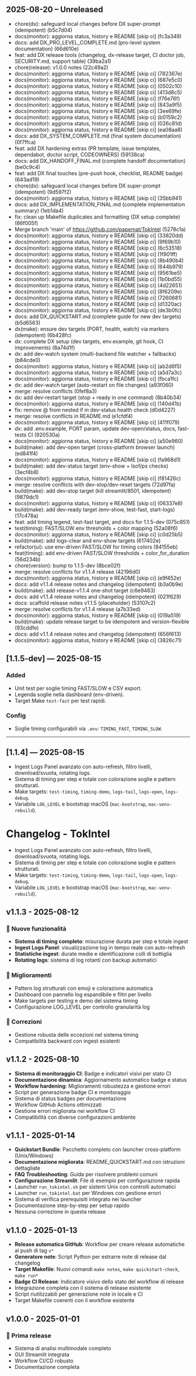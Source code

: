 ## 2025-08-20 – Unreleased
* chore(dx): safeguard local changes before DX super-prompt (idempotent) (b5c7d04)
* docs(monitor): aggiorna status, history e README [skip ci] (fc3a349)
* docs: add DX_PRO_LEVEL_COMPLETE.md (pro-level system documentation) (66d610e)
* feat: add DX release tools (changelog, dx-release target, CI doctor job, SECURITY.md, support table) (39ba2a1)
* chore(release): v1.0.0 notes (22c49a2)
* docs(monitor): aggiorna status, history e README [skip ci] (782367e)
* docs(monitor): aggiorna status, history e README [skip ci] (687e5c0)
* docs(monitor): aggiorna status, history e README [skip ci] (0502c10)
* docs(monitor): aggiorna status, history e README [skip ci] (413d8c5)
* docs(monitor): aggiorna status, history e README [skip ci] (f76e76f)
* docs(monitor): aggiorna status, history e README [skip ci] (843a9f5)
* docs(monitor): aggiorna status, history e README [skip ci] (3ee69fe)
* docs(monitor): aggiorna status, history e README [skip ci] (b0159c2)
* docs(monitor): aggiorna status, history e README [skip ci] (026c81d)
* docs(monitor): aggiorna status, history e README [skip ci] (ea08aa8)
* docs: add DX_SYSTEM_COMPLETE.md (final system documentation) (0f7ffca)
* feat: add DX hardening extras (PR template, issue templates, dependabot, doctor script, CODEOWNERS) (59138ca)
* docs: add DX_HANDOFF_FINAL.md (complete handoff documentation) (be0c9c4)
* feat: add DX final touches (pre-push hook, checklist, README badge) (643ad19)
* chore(dx): safeguard local changes before DX super-prompt (idempotent) (9d597f2)
* docs(monitor): aggiorna status, history e README [skip ci] (35bb941)
* docs: add DX_IMPLEMENTATION_FINAL.md (complete implementation summary) (1eb1da4)
* fix: clean up Makefile duplicates and formatting (DX setup complete) (66f005f)
* Merge branch 'main' of https://github.com/papemat/TokIntel (5278c1a)
* docs(monitor): aggiorna status, history e README [skip ci] (33820dd)
* docs(monitor): aggiorna status, history e README [skip ci] (9f69b10)
* docs(monitor): aggiorna status, history e README [skip ci] (6c53518)
* docs(monitor): aggiorna status, history e README [skip ci] (1f901ff)
* docs(monitor): aggiorna status, history e README [skip ci] (8b490b4)
* docs(monitor): aggiorna status, history e README [skip ci] (644b979)
* docs(monitor): aggiorna status, history e README [skip ci] (9561be5)
* docs(monitor): aggiorna status, history e README [skip ci] (1b0bd55)
* docs(monitor): aggiorna status, history e README [skip ci] (4d22651)
* docs(monitor): aggiorna status, history e README [skip ci] (8f6209e)
* docs(monitor): aggiorna status, history e README [skip ci] (7260681)
* docs(monitor): aggiorna status, history e README [skip ci] (d1320ac)
* docs(monitor): aggiorna status, history e README [skip ci] (de3b0fc)
* docs: add DX_QUICKSTART.md (complete guide for new dev targets) (b5d6563)
* dx(make): ensure dev targets (PORT, health, watch) via markers (idempotent) (6b428fc)
* dx: complete DX setup (dev targets, env.example, git hook, CI improvements) (8a74d1f)
* dx: add dev-watch system (multi-backend file watcher + fallbacks) (b84cde0)
* docs(monitor): aggiorna status, history e README [skip ci] (ab2d6f5)
* docs(monitor): aggiorna status, history e README [skip ci] (a5d7a3c)
* docs(monitor): aggiorna status, history e README [skip ci] (fbca1fc)
* dx: add dev-watch target (auto-restart on file changes) (a93f060)
* merge: resolve conflicts (0fef8a3)
* dx: add dev-restart target (stop + ready in one command) (8b40b34)
* docs(monitor): aggiorna status, history e README [skip ci] (140d41b)
* fix: remove @ from nested if in dev-status health check (d0d4227)
* merge: resolve conflicts in README.md (e1cfdf4)
* docs(monitor): aggiorna status, history e README [skip ci] (411f079)
* dx: add .env.example, PORT param, update dev-open/status, docs, fast-tests CI (920530a)
* docs(monitor): aggiorna status, history e README [skip ci] (a50e960)
* build(make): add dev-open target (cross-platform browser launch) (ed841f4)
* docs(monitor): aggiorna status, history e README [skip ci] (fa968d1)
* build(make): add dev-status target (env-show + lsof/ps checks) (3ecf4b8)
* docs(monitor): aggiorna status, history e README [skip ci] (f81426c)
* merge: resolve conflicts with dev-stop/dev-reset targets (72d97fa)
* build(make): add dev-stop target (kill streamlit/8501, idempotent) (9879dc1)
* docs(monitor): aggiorna status, history e README [skip ci] (06337e8)
* build(make): add dev-ready target (env-show, test-fast, start-logs) (17c478a)
* feat: add timing legend, test-fast target, and docs for 1.1.5-dev (075c851)
* test(timing): FAST/SLOW env thresholds + color mapping (52a08f6)
* docs(monitor): aggiorna status, history e README [skip ci] (c0d25b5)
* build(make): add logs-clear and env-show targets (617402e)
* refactor(ui): use env-driven FAST/SLOW for timing colors (84155eb)
* feat(timing): add env-driven FAST/SLOW thresholds + color_for_duration (56d234b)
* chore(version): bump to 1.1.5-dev (8bce02f)
* merge: resolve conflicts for v1.1.4 release (42196d0)
* docs(monitor): aggiorna status, history e README [skip ci] (e9f452e)
* docs: add v1.1.4 release notes and changelog (idempotent) (b3a0b9e)
* build(make): add release-v1.1.4 one-shot target (c6e9463)
* docs: add v1.1.4 release notes and changelog (idempotent) (021f629)
* docs: scaffold release notes v1.1.5 (placeholder) (53107c2)
* merge: resolve conflicts for v1.1.4 release (a7b33ed)
* docs(monitor): aggiorna status, history e README [skip ci] (019a519)
* build(make): update release target to be idempotent and version-flexible (93cddfe)
* docs: add v1.1.4 release notes and changelog (idempotent) (656f613)
* docs(monitor): aggiorna status, history e README [skip ci] (3826c71)

## [1.1.5-dev] — 2025-08-15
### Added
- Unit test per soglie timing FAST/SLOW e CSV export.
- Legenda soglie nella dashboard (env-driven).
- Target Make `test-fast` per test rapidi.
### Config
- Soglie timing configurabili via `.env`: `TIMING_FAST`, `TIMING_SLOW`.
---
## [1.1.4] — 2025-08-15
* Ingest Logs Panel avanzato con auto-refresh, filtro livelli, download/svuota, rotating logs.
* Sistema di timing per step e totale con colorazione soglie e pattern strutturati.
* Make targets: `test-timing`, `timing-demo`, `logs-tail`, `logs-open`, `logs-debug`.
* Variabile `LOG_LEVEL` e bootstrap macOS (`mac-bootstrap`, `mac-venv-rebuild`).
# Changelog - TokIntel
- Ingest Logs Panel avanzato con auto-refresh, filtro livelli, download/svuota, rotating logs.
- Sistema di timing per step e totale con colorazione soglie e pattern strutturati.
- Make targets: `test-timing`, `timing-demo`, `logs-tail`, `logs-open`, `logs-debug`.
- Variabile `LOG_LEVEL` e bootstrap macOS (`mac-bootstrap`, `mac-venv-rebuild`).
## v1.1.3 - 2025-08-12
### 🚀 Nuove funzionalità
- **Sistema di timing completo**: misurazione durata per step e totale ingest
- **Ingest Logs Panel**: visualizzazione log in tempo reale con auto-refresh
- **Statistiche ingest**: durate medie e identificazione colli di bottiglia
- **Rotating logs**: sistema di log rotanti con backup automatici
### 🔧 Miglioramenti
- Pattern log strutturati con emoji e colorazione automatica
- Dashboard con pannello log espandibile e filtri per livello
- Make targets per testing e demo del sistema timing
- Configurazione LOG_LEVEL per controllo granularità log
### 🐛 Correzioni
- Gestione robusta delle eccezioni nel sistema timing
- Compatibilità backward con ingest esistenti
## v1.1.2 - 2025-08-10
- **Sistema di monitoraggio CI**: Badge e indicatori visivi per stato CI
- **Documentazione dinamica**: Aggiornamento automatico badge e status
- **Workflow hardening**: Miglioramenti robustezza e gestione errori
- Script per generazione badge CI e monitoraggio
- Sistema di status badges per documentazione
- Workflow GitHub Actions ottimizzati
- Gestione errori migliorata nei workflow CI
- Compatibilità con diverse configurazioni ambiente
## v1.1.1 - 2025-01-14
- **Quickstart Bundle**: Pacchetto completo con launcher cross-platform (Unix/Windows)
- **Documentazione migliorata**: README_QUICKSTART.md con istruzioni dettagliate
- **FAQ Troubleshooting**: Guida per risolvere problemi comuni
- **Configurazione Streamlit**: File di esempio per configurazione rapida
- Launcher `run_tokintel.sh` per sistemi Unix con controlli automatici
- Launcher `run_tokintel.bat` per Windows con gestione errori
- Sistema di verifica prerequisiti integrato nei launcher
- Documentazione step-by-step per setup rapido
- Nessuna correzione in questa release
## v1.1.0 - 2025-01-13
- **Release automatica GitHub**: Workflow per creare release automatiche al push di tag `v*`
- **Generatore note**: Script Python per estrarre note di release dal changelog
- **Target Makefile**: Nuovi comandi `make notes`, `make quickstart-check`, `make run*`
- **Badge CI Release**: Indicatore visivo dello stato del workflow di release
- Integrazione completa con il sistema di release esistente
- Script riutilizzabili per generazione note in locale e CI
- Target Makefile coerenti con il workflow esistente
## v1.0.0 - 2025-01-01
### 🎉 Prima release
- Sistema di analisi multimodale completo
- GUI Streamlit integrata
- Workflow CI/CD robusto
- Documentazione completa
